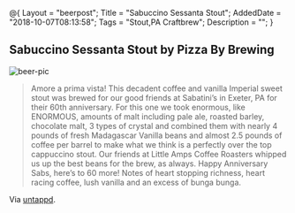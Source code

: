 @{
    Layout = "beerpost";
    Title = "Sabuccino Sessanta Stout";
    AddedDate = "2018-10-07T08:13:58";
    Tags = "Stout,PA Craftbrew";
    Description = "";
}

## Sabuccino Sessanta Stout by Pizza By Brewing

![beer-pic]

> Amore a prima vista! This decadent coffee and vanilla Imperial sweet stout was brewed for our good friends 
at Sabatini’s in Exeter, PA for their 60th anniversary. For this one we took enormous, like ENORMOUS, 
amounts of malt including pale ale, roasted barley, chocolate malt, 3 types of crystal and combined them 
with nearly 4 pounds of fresh Madagascar Vanilla beans and almost 2.5 pounds of coffee per barrel to make 
what we think is a perfectly over the top cappuccino stout. Our friends at Little Amps Coffee Roasters 
whipped us up the best beans for the brew, as always. Happy Anniversary Sabs, here’s to 60 more! Notes 
of heart stopping richness, heart racing coffee, lush vanilla and an excess of bunga bunga.

Via [untappd][untappd-url].

[untappd-url]: <https://untappd.com/b/pizza-boy-brewing-co-sabuccino-sessanta-stout/2841525>
[beer-pic]: https://jasonpowley.com/assets/img/2018-10-07-sabuccino-sessanta-stout.jpg "Pizza Boy Brewing Sabuccino Sessanta Stout"